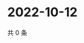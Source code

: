 # 2022-10-12

共 0 条

<!-- BEGIN WEIBO -->
<!-- 最后更新时间 Wed Oct 12 2022 18:22:28 GMT+0800 (China Standard Time) -->

<!-- END WEIBO -->
